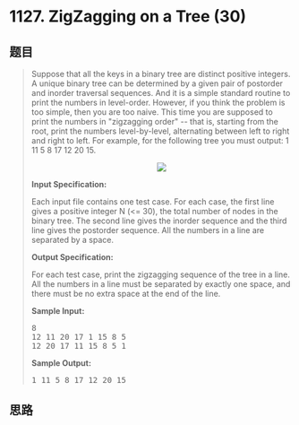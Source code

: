 <h1>1127. ZigZagging on a Tree (30)</h1>

## 题目

> <div id="problemContent">
> <p>Suppose that all the keys in a binary tree are distinct positive integers.  A unique binary tree can be determined by a given pair of postorder and inorder traversal sequences.  And it is a simple standard routine to print the numbers in level-order.  However, if you think the problem is too simple, then you are too naive.  This time you are supposed to print the numbers in "zigzagging order" -- that is, starting from the root, print the numbers level-by-level, alternating between left to right and right to left.  For example, for the following tree you must output: 1 11 5 8 17 12 20 15.</p>
> <center><img src="http://nos.patest.cn/nc_ol5xekjcdy4.jpg"/></center>
> <p><b>
> Input Specification:
> </b></p>
> <p>Each input file contains one test case.  For each case, the first line gives a positive integer N (&lt;= 30), the total number of nodes in the binary tree.  The second line gives the inorder sequence and the third line gives the postorder sequence.  All the numbers in a line are separated by a space.</p>
> <p><b>
> Output Specification:
> </b></p>
> <p>For each test case, print the zigzagging sequence of the tree in a line.  All the numbers in a line must be separated by exactly one space, and there must be no extra space at the end of the line.</p>
> <b>Sample Input:</b><pre>
> 8
> 12 11 20 17 1 15 8 5
> 12 20 17 11 15 8 5 1
> </pre>
> <b>Sample Output:</b><pre>
> 1 11 5 8 17 12 20 15
> </pre>
> </div>

## 思路

